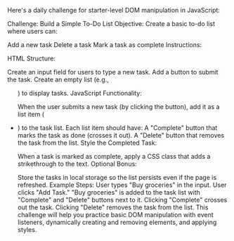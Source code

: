 Here's a daily challenge for starter-level DOM manipulation in JavaScript:

Challenge: Build a Simple To-Do List
Objective: Create a basic to-do list where users can:

Add a new task
Delete a task
Mark a task as complete
Instructions:

HTML Structure:

Create an input field for users to type a new task.
Add a button to submit the task.
Create an empty list (e.g., <ul>) to display tasks.
JavaScript Functionality:

When the user submits a new task (by clicking the button), add it as a list item (<li>) to the task list.
Each list item should have:
A "Complete" button that marks the task as done (crosses it out).
A "Delete" button that removes the task from the list.
Style the Completed Task:

When a task is marked as complete, apply a CSS class that adds a strikethrough to the text.
Optional Bonus:

Store the tasks in local storage so the list persists even if the page is refreshed.
Example Steps:
User types "Buy groceries" in the input.
User clicks "Add Task."
"Buy groceries" is added to the task list with "Complete" and "Delete" buttons next to it.
Clicking "Complete" crosses out the task.
Clicking "Delete" removes the task from the list.
This challenge will help you practice basic DOM manipulation with event listeners, dynamically creating and removing elements, and applying styles.

